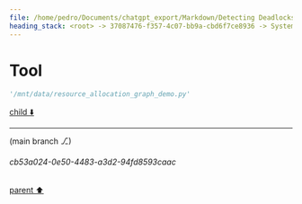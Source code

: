 ```yaml
---
file: /home/pedro/Documents/chatgpt_export/Markdown/Detecting Deadlocks in asyncio.md
heading_stack: <root> -> 37087476-f357-4c07-bb9a-cbd6f7ce8936 -> System -> 18a374ea-54f7-408a-829d-f60766f75e3a -> System -> aaa207d7-d8c9-4cfe-a09c-7a8c955a3979 -> User -> ce028723-44f2-4667-b510-9f27ad1b64ea -> Assistant -> Detecting Deadlocks in `asyncio` -> aaa22514-b1a5-43b2-be50-0b517693a92e -> User -> 387cf5fb-37d4-4a9b-8cdf-f50ec9986d1f -> Assistant -> Components of a Resource Allocation Graph -> Using Resource Allocation Graphs to Detect Deadlocks -> Implementing RAG in Python with `asyncio` -> aaa25dfd-3475-43cd-a062-f771187415f1 -> User -> f45eab83-6841-4049-87c6-81bd58a3f62b -> Assistant -> b6c29585-72e2-42dc-acc1-722073cdd9d6 -> Tool -> 753a37e7-4caf-4283-bc69-e6c3ed4d8a11 -> Assistant -> aaa24cd5-6313-4ab5-a8e0-3a01a36a2f91 -> User -> d256a5c8-25d4-4e12-8f23-2358fbfd0ebf -> Assistant -> 42feadbe-1395-40c0-8f20-3278284ea227 -> Tool -> 49db48c7-24df-495b-9e1a-171433d17971 -> Assistant -> 965a481d-04d0-46a9-ab43-b3503dc2e2b4 -> Assistant -> e7b40687-7008-42a1-9460-98541fd4c617 -> Tool -> ee95b322-1edd-4e67-a989-8a8ab39f88e8 -> Assistant -> 9fe1e873-9643-4edc-a95f-5cf8d519587e -> Assistant -> 6a55030b-9fe3-4cc7-8594-eae302b08e33 -> Tool -> 806bbcf3-849c-4b42-9a54-63fb197b0ec9 -> Assistant -> 7c10e2c3-6394-49c8-b0e5-b6698e1a565a -> Assistant -> 54845f93-f188-4521-92fb-73eab95ebcfb -> Tool -> 975536f5-3987-424a-ab40-f6786a573335 -> Assistant -> a7772d41-6cbc-42ab-b02a-6b4212f7b7f4 -> Assistant -> 93112e53-5832-48a0-9298-226568732913 -> Tool -> b15b384e-18ad-4f96-83f2-4860a21407b6 -> Assistant -> 299a560a-e87e-4fb8-aff4-c17228986602 -> Assistant -> 3b4f9e2f-512a-422f-b90e-f9678b6f85de -> Assistant -> aaa2ca36-73da-4a0c-a9d7-179bd806f9e9 -> User -> b108cf81-249e-47a3-82b1-791d88ae8486 -> Assistant -> e3d44ddc-eb25-43a2-925c-4f17ff61feac -> Tool -> e8aff250-3f31-458e-a52e-0941b427b133 -> Assistant -> 8c5221c2-c546-4461-8205-80b9f4279de1 -> Assistant -> de56dbcb-08b8-4945-8b3d-f1cc487de5dd -> Tool -> 634bb132-58a3-49ba-a724-4e75e492f6fb -> Assistant -> aaa28bcb-26e1-4af2-bd11-0bd3f4582661 -> User -> 980816a5-b3f5-4d78-85a5-4db4eca91bc0 -> Assistant -> 3e413654-90b5-4d36-910b-b928cbb30e6c -> Tool
---
```

# Tool

```python
'/mnt/data/resource_allocation_graph_demo.py'
```

[child ⬇️](#cb53a024-0e50-4483-a3d2-94fd8593caac)

---

(main branch ⎇)
###### cb53a024-0e50-4483-a3d2-94fd8593caac
[parent ⬆️](#3e413654-90b5-4d36-910b-b928cbb30e6c)
